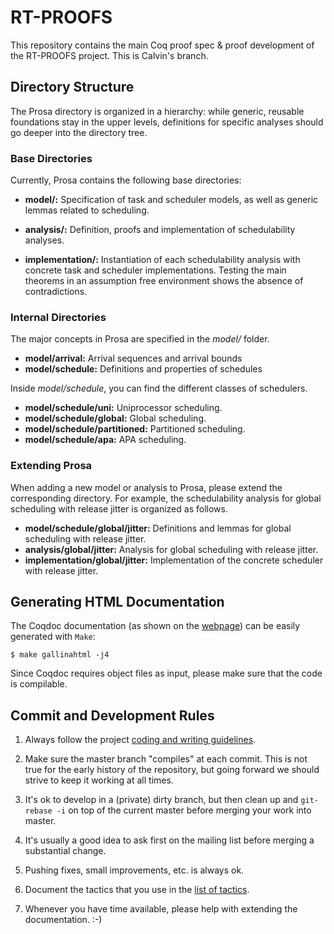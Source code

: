 # RT-PROOFS

This repository contains the main Coq proof spec & proof development of the RT-PROOFS project.  This is Calvin's branch.

## Directory Structure

The Prosa directory is organized in a hierarchy: while generic, reusable foundations stay in
the upper levels, definitions for specific analyses should go deeper into the directory tree.

### Base Directories

Currently, Prosa contains the following base directories:

- **model/:** Specification of task and scheduler models, as well as generic lemmas related to scheduling.
	  
- **analysis/:** Definition, proofs and implementation of schedulability analyses.

- **implementation/:** Instantiation of each schedulability analysis with concrete task and scheduler implementations.
		       Testing the main theorems in an assumption free environment shows the absence of contradictions.

### Internal Directories

The major concepts in Prosa are specified in the *model/* folder.

- **model/arrival:** Arrival sequences and arrival bounds
- **model/schedule:** Definitions and properties of schedules

Inside *model/schedule*, you can find the different classes of schedulers.

- **model/schedule/uni:** Uniprocessor scheduling.
- **model/schedule/global:** Global scheduling.
- **model/schedule/partitioned:** Partitioned scheduling.
- **model/schedule/apa:** APA scheduling.

### Extending Prosa

When adding a new model or analysis to Prosa, please extend the corresponding directory.
For example, the schedulability analysis for global scheduling with release jitter is organized as follows.

- **model/schedule/global/jitter:** Definitions and lemmas for global scheduling with release jitter.
- **analysis/global/jitter:** Analysis for global scheduling with release jitter.
- **implementation/global/jitter:** Implementation of the concrete scheduler with release jitter. 

## Generating HTML Documentation

The Coqdoc documentation (as shown on the [webpage](http://prosa.mpi-sws.org/documentation.html)) can be easily generated with `Make`:

```$ make gallinahtml -j4```

Since Coqdoc requires object files as input, please make sure that the code is compilable.

## Commit and Development Rules

1. Always follow the project [coding and writing guidelines](doc/guidelines.md).

2. Make sure the master branch "compiles" at each commit. This is not true for the early history of the repository, but going forward we should strive to keep it working at all times. 

3. It's ok to develop in a (private) dirty branch, but then clean up and `git-rebase -i` on top of the current master before merging your work into master.

4. It's usually a good idea to ask first on the mailing list before merging a substantial change.

5. Pushing fixes, small improvements, etc. is always ok. 

6. Document the tactics that you use in the [list of tactics](doc/tactics.md).

7. Whenever you have time available, please help with extending the documentation. :-)

